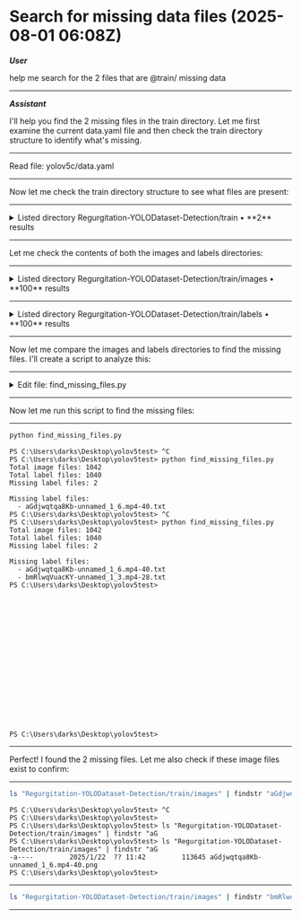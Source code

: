 <!-- Generated by SpecStory -->

# Search for missing data files (2025-08-01 06:08Z)

_**User**_

help me search for the 2 files that are @train/ missing data

---

_**Assistant**_

I'll help you find the 2 missing files in the train directory. Let me first examine the current data.yaml file and then check the train directory structure to identify what's missing.


---

Read file: yolov5c/data.yaml

---

Now let me check the train directory structure to see what files are present:


---

<details>
            <summary>Listed directory Regurgitation-YOLODataset-Detection/train • **2** results</summary>
        
| Name |
|-------|
| 📁 `images` |
| 📁 `labels` |

</details>

---

Let me check the contents of both the images and labels directories:


---

<details>
            <summary>Listed directory Regurgitation-YOLODataset-Detection/train/images • **100** results</summary>
        
| Name |
|-------|
| 📄 `ZmVrwqtpbMKawpw=-unnamed_1_2.mp4-58.png` |
| 📄 `amZlwqpnaWc=-unnamed_1_1.mp4-7.png` |
| 📄 `Zmlqwqpta8KXwp4=-unnamed_4_1.mp4-9.png` |
| 📄 `amtowq1oa2c=-unnamed_1_2.mp4-1.png` |
| 📄 `aWRqwqttaMKT-unnamed_1_2.mp4-37.png` |
| 📄 `bWplwqlsaMKZ-unnamed_1_3.mp4-26.png` |
| 📄 `Zmhrwq5uacKbwpw=-unnamed_2_1.mp4-25.png` |
| 📄 `ZmZnwqlqbMKawp0=-unnamed_2_8.mp4-21.png` |
| 📄 `ZmhiwqlsasKXwpk=-unnamed_1_2.mp4-6.png` |
| 📄 `ZmZnwqlqbMKawp0=-unnamed_2_8.mp4-6.png` |
| 📄 `ZmZnwqlqbMKawp0=-unnamed_1_3.mp4-1.png` |
| 📄 `ZmZnwqlqbMKawp0=-unnamed_2_6.mp4-6.png` |
| 📄 `ZmhmwqduY8KU-Mmode+2D+Doppler_Echo_color_1_2.mp4-1.png` |
| 📄 `Zmlqwqpta8KXwp4=-unnamed_2_3.mp4-7.png` |
| 📄 `Zmpnwq5tZMKcwpw=-unnamed_2_5.mp4-9.png` |
| 📄 `ZmZnwqlqbMKawp0=-unnamed_1_4.mp4-40.png` |
| 📄 `ZmZnwqlqbMKawp0=-unnamed_1_5.mp4-30.png` |
| 📄 `ZmRnwqZla8Kcwp4=-unnamed_2_4.mp4-1.png` |
| 📄 `Zmlqwqpta8KXwp4=-unnamed_2_5.mp4-10.png` |
| 📄 `Zmlqwqpta8KXwp4=-unnamed_1_4.mp4-31.png` |
| 📄 `Zmlqwqpta8KXwp4=-unnamed_4_2.mp4-23.png` |
| 📄 `ZmVrwq5tZmdl-unnamed_1_2.mp4-10.png` |
| 📄 `aGdlwqpmamk=-unnamed_1_3.mp4-2.png` |
| 📄 `bmRlwqVuacKY-unnamed_1_1.mp4-16.png` |
| 📄 `ZmZnwqlqbMKawp0=-unnamed_2_6.mp4-18.png` |
| 📄 `Zmlqwqpta8KXwp4=-unnamed_1_5.mp4-4.png` |
| 📄 `bmRlwqVuacKY-unnamed_1_3.mp4-13.png` |
| 📄 `ZmZiwqZua8KawqA=-unnamed_1_2.mp4-20.png` |
| 📄 `ZmZnwqlqbMKawp0=-unnamed_1_3.mp4-42.png` |
| 📄 `ZmNlwq5mZcKcwps=-unnamed_1_1.mp4-5.png` |
| 📄 `ZmZnwqlqbMKawp0=-unnamed_1_3.mp4-34.png` |
| 📄 `Zmpnwq5tZMKcwpw=-unnamed_1_1.mp4-23.png` |
| 📄 `ZmNlwq5mZcKcwps=-unnamed_1_1.mp4-15.png` |
| 📄 `aGdjwqtqa8Kb-unnamed_1_6.mp4-47.png` |
| 📄 `amZlwqhracKX-unnamed_2_1.mp4-16.png` |
| 📄 `ZmZnwqlqbMKawp0=-unnamed_1_5.mp4-36.png` |
| 📄 `Zmpjwqtla8Kawpg=-unnamed_1_2.mp4-16(1).png` |
| 📄 `a2lrwqduZsKc-unnamed_1_1.mp4-34.png` |
| 📄 `bmRlwqVuacKY-unnamed_1_1.mp4-20.png` |
| 📄 `Zmpjwqtla8Kawpg=-unnamed_1_2.mp4-35(1).png` |
| 📄 `Zmpjwqtla8Kawpg=-unnamed_1_3.mp4-6.png` |
| 📄 `ZmZnwqlqbMKawp0=-unnamed_1_4.mp4-1.png` |
| 📄 `Zmhrwq5uacKbwpw=-unnamed_1_1.mp4-37.png` |
| 📄 `ZmZnwqlqbMKawp0=-unnamed_2_6.mp4-31.png` |
| 📄 `amZlwqpnacKV-unnamed_1_3.mp4-22.png` |
| 📄 `amllwqdpbGo=-unnamed_1_11.mp4-18.png` |
| 📄 `ZmRnwqZla8Kcwp4=-unnamed_2_5.mp4-16.png` |
| 📄 `ZmZnwqlqbMKawp0=-unnamed_1_5.mp4-8.png` |
| 📄 `Zmpjwqtla8Kawpg=-unnamed_1_3.mp4-10.png` |
| 📄 `aWRqwqttaMKT-unnamed_1_2.mp4-43.png` |
| 📄 `ZmNlwq5mZcKcwps=-unnamed_1_1.mp4-28.png` |
| 📄 `ZmNqwqZta2Vk-unnamed_1_4.mp4-28.png` |
| 📄 `Zmpjwqtla8Kawpg=-unnamed_1_1.mp4-30.png` |
| 📄 `ZmhmwqduY8KU-Mmode+2D+Doppler_Echo_color_1_1.mp4-68.png` |
| 📄 `ZmZnwqlqbMKawp0=-unnamed_2_6.mp4-9.png` |
| 📄 `bWplwqlsaMKZ-unnamed_1_4.mp4-25.png` |
| 📄 `ZmZiwqZua8KawqA=-unnamed_1_2.mp4-26.png` |
| 📄 `ZmhmwqduY8KU-Mmode+2D+Doppler_Echo_color_1_1.mp4-43.png` |
| 📄 `Zmlqwqpta8KXwp4=-unnamed_2_4.mp4-33.png` |
| 📄 `ZmZnwqlqbMKawp0=-unnamed_1_5.mp4-15.png` |
| 📄 `Zmlqwqpta8KXwp4=-unnamed_2_5.mp4-35.png` |
| 📄 `bWplwqlsaMKZ-unnamed_1_1.mp4-33(1).png` |
| 📄 `ZmRnwqZla8Kcwp4=-unnamed_2_6.mp4-17.png` |
| 📄 `ZmZnwqlqbMKawp0=-unnamed_2_3.mp4-42.png` |
| 📄 `a2lrwqduZsKc-unnamed_1_1.mp4-23.png` |
| 📄 `ZmZiwqhlaWdq-unnamed_1_3.mp4-32.png` |
| 📄 `ZmZiwqZua8KawqA=-unnamed_1_2.mp4-13.png` |
| 📄 `Zmlqwqpta8KXwp4=-unnamed_2_1.mp4-5.png` |
| 📄 `ZmZnwqlqbMKawp0=-unnamed_1_2.mp4-6.png` |
| 📄 `a2lrwqduZsKc-unnamed_1_1.mp4-35.png` |
| 📄 `ZmZnwqlqbMKawp0=-unnamed_1_5.mp4-4.png` |
| 📄 `aWRqwqttaMKT-unnamed_1_2.mp4-53.png` |
| 📄 `amllwqdpbGo=-unnamed_1_10.mp4-2.png` |
| 📄 `ZmZnwqlqbMKawp0=-unnamed_1_3.mp4-23.png` |
| 📄 `ZmZiwqZua8KawqA=-unnamed_1_1.mp4-51.png` |
| 📄 `bGhlwq1qbMKV-unnamed_1_2.mp4-63.png` |
| 📄 `ZmNlwq5mZcKcwps=-unnamed_1_1.mp4-18.png` |
| 📄 `ZmZnwqlqbMKawp0=-unnamed_2_2.mp4-17.png` |
| 📄 `ZmhiwqlsasKXwpk=-unnamed_1_1.mp4-13.png` |
| 📄 `ZmRpwq1rZGtp-unnamed_1_1.mp4-34.png` |
| 📄 `ZmVrwqZla25m-unnamed_1_1.mp4-29.png` |
| 📄 `ZmhiwqlsasKXwpk=-unnamed_1_1.mp4-11.png` |
| 📄 `ZmhiwqlsasKXwpk=-unnamed_1_3.mp4-4.png` |
| 📄 `ZmhmwqduY8KU-Mmode+2D+Doppler_Echo_color_1_2.mp4-17.png` |
| 📄 `aGdjwqtqa8Kb-unnamed_1_5.mp4-17.png` |
| 📄 `ZmZnwqlqbMKawp0=-unnamed_2_10.mp4-6.png` |
| 📄 `Zmhrwq5uacKbwpw=-unnamed_2_1.mp4-15.png` |
| 📄 `aWRqwqttaMKT-unnamed_1_2.mp4-2.png` |
| 📄 `Zmhpwq1sbMKbwpg=-unnamed_1_5.mp4-16.png` |
| 📄 `amllwqdpbGo=-unnamed_1_4.mp4-17.png` |
| 📄 `Zmlqwqpta8KXwp4=-unnamed_1_3.mp4-39.png` |
| 📄 `ZmZnwqlqbMKawp0=-unnamed_1_5.mp4-7.png` |
| 📄 `ZmZqwqxoa8KZwps=-unnamed_1_1.mp4-10.png` |
| 📄 `aGdjwqtqa8Kb-unnamed_1_1.mp4-6.png` |
| 📄 `ZmhmwqduY8KU-Mmode+2D+Doppler_Echo_color_1_1.mp4-10.png` |
| 📄 `ZmhiwqlsasKXwpk=-unnamed_1_2.mp4-38.png` |
| 📄 `ZmZqwqxoa8KZwps=-unnamed_1_1.mp4-7.png` |
| 📄 `aGdjwqtqa8Kb-unnamed_1_6.mp4-35.png` |
| 📄 `ZmhiwqlsasKXwpk=-unnamed_1_3.mp4-22.png` |
| 📄 `ZmRnwqZla8Kcwp4=-unnamed_2_3.mp4-10.png` |

</details>

---

<details>
            <summary>Listed directory Regurgitation-YOLODataset-Detection/train/labels • **100** results</summary>
        
| Name |
|-------|
| 📄 `ZmZqwqxoa8KZwps=-unnamed_1_1.mp4-7.txt` |
| 📄 `ZmZqwqxoa8KZwps=-unnamed_1_1.mp4-5.txt` |
| 📄 `ZmZqwqxoa8KZwps=-unnamed_1_1.mp4-51.txt` |
| 📄 `ZmZqwqxoa8KZwps=-unnamed_1_1.mp4-40.txt` |
| 📄 `ZmZqwqxoa8KZwps=-unnamed_1_1.mp4-47.txt` |
| 📄 `ZmZqwqxoa8KZwps=-unnamed_1_1.mp4-4.txt` |
| 📄 `ZmZqwqxoa8KZwps=-unnamed_1_1.mp4-38.txt` |
| 📄 `ZmZqwqxoa8KZwps=-unnamed_1_1.mp4-39.txt` |
| 📄 `ZmZqwqxoa8KZwps=-unnamed_1_1.mp4-34.txt` |
| 📄 `ZmZqwqxoa8KZwps=-unnamed_1_1.mp4-36.txt` |
| 📄 `ZmZqwqxoa8KZwps=-unnamed_1_1.mp4-29.txt` |
| 📄 `ZmZqwqxoa8KZwps=-unnamed_1_1.mp4-3.txt` |
| 📄 `ZmZqwqxoa8KZwps=-unnamed_1_1.mp4-26.txt` |
| 📄 `ZmZqwqxoa8KZwps=-unnamed_1_1.mp4-28.txt` |
| 📄 `ZmZqwqxoa8KZwps=-unnamed_1_1.mp4-24.txt` |
| 📄 `ZmZqwqxoa8KZwps=-unnamed_1_1.mp4-25.txt` |
| 📄 `ZmZqwqxoa8KZwps=-unnamed_1_1.mp4-16.txt` |
| 📄 `ZmZqwqxoa8KZwps=-unnamed_1_1.mp4-17.txt` |
| 📄 `ZmZqwqxoa8KZwps=-unnamed_1_1.mp4-15.txt` |
| 📄 `ZmZqwqxoa8KZwps=-unnamed_1_1.mp4-12.txt` |
| 📄 `ZmZqwqxoa8KZwps=-unnamed_1_1.mp4-13.txt` |
| 📄 `ZmZnwqlqbMKawp0=-unnamed_2_8.mp4-7.txt` |
| 📄 `ZmZqwqxoa8KZwps=-unnamed_1_1.mp4-10.txt` |
| 📄 `ZmZnwqlqbMKawp0=-unnamed_2_8.mp4-5.txt` |
| 📄 `ZmZnwqlqbMKawp0=-unnamed_2_8.mp4-6.txt` |
| 📄 `ZmZnwqlqbMKawp0=-unnamed_2_8.mp4-37.txt` |
| 📄 `ZmZnwqlqbMKawp0=-unnamed_2_8.mp4-32.txt` |
| 📄 `ZmZnwqlqbMKawp0=-unnamed_2_8.mp4-36.txt` |
| 📄 `ZmZnwqlqbMKawp0=-unnamed_2_8.mp4-21.txt` |
| 📄 `ZmZnwqlqbMKawp0=-unnamed_2_8.mp4-28.txt` |
| 📄 `ZmZnwqlqbMKawp0=-unnamed_2_8.mp4-18.txt` |
| 📄 `ZmZnwqlqbMKawp0=-unnamed_2_8.mp4-2.txt` |
| 📄 `ZmZnwqlqbMKawp0=-unnamed_2_8.mp4-14.txt` |
| 📄 `ZmZnwqlqbMKawp0=-unnamed_2_8.mp4-15.txt` |
| 📄 `ZmZnwqlqbMKawp0=-unnamed_2_6.mp4-9.txt` |
| 📄 `ZmZnwqlqbMKawp0=-unnamed_2_8.mp4-1.txt` |
| 📄 `ZmZnwqlqbMKawp0=-unnamed_2_6.mp4-6.txt` |
| 📄 `ZmZnwqlqbMKawp0=-unnamed_2_6.mp4-7.txt` |
| 📄 `ZmZnwqlqbMKawp0=-unnamed_2_6.mp4-44.txt` |
| 📄 `ZmZnwqlqbMKawp0=-unnamed_2_6.mp4-40.txt` |
| 📄 `ZmZnwqlqbMKawp0=-unnamed_2_6.mp4-43.txt` |
| 📄 `ZmZnwqlqbMKawp0=-unnamed_2_6.mp4-31.txt` |
| 📄 `ZmZnwqlqbMKawp0=-unnamed_2_6.mp4-39.txt` |
| 📄 `ZmZnwqlqbMKawp0=-unnamed_2_6.mp4-23.txt` |
| 📄 `ZmZnwqlqbMKawp0=-unnamed_2_6.mp4-29.txt` |
| 📄 `ZmZnwqlqbMKawp0=-unnamed_2_6.mp4-20.txt` |
| 📄 `ZmZnwqlqbMKawp0=-unnamed_2_6.mp4-22.txt` |
| 📄 `ZmZnwqlqbMKawp0=-unnamed_2_6.mp4-19.txt` |
| 📄 `ZmZnwqlqbMKawp0=-unnamed_2_6.mp4-2.txt` |
| 📄 `ZmZnwqlqbMKawp0=-unnamed_2_6.mp4-15.txt` |
| 📄 `ZmZnwqlqbMKawp0=-unnamed_2_6.mp4-18.txt` |
| 📄 `ZmZnwqlqbMKawp0=-unnamed_2_6.mp4-14.txt` |
| 📄 `ZmZnwqlqbMKawp0=-unnamed_2_6.mp4-12.txt` |
| 📄 `ZmZnwqlqbMKawp0=-unnamed_2_6.mp4-13.txt` |
| 📄 `ZmZnwqlqbMKawp0=-unnamed_2_6.mp4-0.txt` |
| 📄 `ZmZnwqlqbMKawp0=-unnamed_2_6.mp4-10.txt` |
| 📄 `ZmZnwqlqbMKawp0=-unnamed_2_5.mp4-9.txt` |
| 📄 `ZmZnwqlqbMKawp0=-unnamed_2_5.mp4-26.txt` |
| 📄 `ZmZnwqlqbMKawp0=-unnamed_2_5.mp4-8.txt` |
| 📄 `ZmZnwqlqbMKawp0=-unnamed_2_5.mp4-24.txt` |
| 📄 `ZmZnwqlqbMKawp0=-unnamed_2_5.mp4-25.txt` |
| 📄 `ZmZnwqlqbMKawp0=-unnamed_2_5.mp4-19.txt` |
| 📄 `ZmZnwqlqbMKawp0=-unnamed_2_5.mp4-2.txt` |
| 📄 `ZmZnwqlqbMKawp0=-unnamed_2_5.mp4-18.txt` |
| 📄 `ZmZnwqlqbMKawp0=-unnamed_2_5.mp4-16.txt` |
| 📄 `ZmZnwqlqbMKawp0=-unnamed_2_5.mp4-17.txt` |
| 📄 `ZmZnwqlqbMKawp0=-unnamed_2_5.mp4-10.txt` |
| 📄 `ZmZnwqlqbMKawp0=-unnamed_2_5.mp4-12.txt` |
| 📄 `ZmZnwqlqbMKawp0=-unnamed_2_4.mp4-0.txt` |
| 📄 `ZmZnwqlqbMKawp0=-unnamed_2_5.mp4-1.txt` |
| 📄 `ZmZnwqlqbMKawp0=-unnamed_2_3.mp4-43.txt` |
| 📄 `ZmZnwqlqbMKawp0=-unnamed_2_3.mp4-40.txt` |
| 📄 `ZmZnwqlqbMKawp0=-unnamed_2_3.mp4-42.txt` |
| 📄 `ZmZnwqlqbMKawp0=-unnamed_2_3.mp4-31.txt` |
| 📄 `ZmZnwqlqbMKawp0=-unnamed_2_3.mp4-32.txt` |
| 📄 `ZmZnwqlqbMKawp0=-unnamed_2_3.mp4-29.txt` |
| 📄 `ZmZnwqlqbMKawp0=-unnamed_2_3.mp4-30.txt` |
| 📄 `ZmZnwqlqbMKawp0=-unnamed_2_3.mp4-27.txt` |
| 📄 `ZmZnwqlqbMKawp0=-unnamed_2_3.mp4-28.txt` |
| 📄 `ZmZnwqlqbMKawp0=-unnamed_2_3.mp4-20.txt` |
| 📄 `ZmZnwqlqbMKawp0=-unnamed_2_2.mp4-37.txt` |
| 📄 `ZmZnwqlqbMKawp0=-unnamed_2_2.mp4-38.txt` |
| 📄 `ZmZnwqlqbMKawp0=-unnamed_2_2.mp4-27.txt` |
| 📄 `ZmZnwqlqbMKawp0=-unnamed_2_2.mp4-30.txt` |
| 📄 `ZmZnwqlqbMKawp0=-unnamed_2_2.mp4-24.txt` |
| 📄 `ZmZnwqlqbMKawp0=-unnamed_2_2.mp4-19.txt` |
| 📄 `ZmZnwqlqbMKawp0=-unnamed_2_10.mp4-6.txt` |
| 📄 `ZmZnwqlqbMKawp0=-unnamed_2_2.mp4-17.txt` |
| 📄 `ZmZnwqlqbMKawp0=-unnamed_2_1.mp4-20.txt` |
| 📄 `ZmZnwqlqbMKawp0=-unnamed_2_1.mp4-3.txt` |
| 📄 `ZmZnwqlqbMKawp0=-unnamed_2_1.mp4-14.txt` |
| 📄 `ZmZnwqlqbMKawp0=-unnamed_2_1.mp4-19.txt` |
| 📄 `ZmZnwqlqbMKawp0=-unnamed_2_1.mp4-13.txt` |
| 📄 `ZmZnwqlqbMKawp0=-unnamed_2_1.mp4-1.txt` |
| 📄 `ZmZnwqlqbMKawp0=-unnamed_2_1.mp4-11.txt` |
| 📄 `ZmZnwqlqbMKawp0=-unnamed_1_5.mp4-8.txt` |
| 📄 `ZmZnwqlqbMKawp0=-unnamed_2_1.mp4-0.txt` |
| 📄 `ZmZnwqlqbMKawp0=-unnamed_1_5.mp4-7.txt` |
| 📄 `ZmZnwqlqbMKawp0=-unnamed_1_5.mp4-51.txt` |
| 📄 `ZmZnwqlqbMKawp0=-unnamed_1_5.mp4-6.txt` |

</details>

---

Now let me compare the images and labels directories to find the missing files. I'll create a script to analyze this:


---

<details><summary>Edit file: find_missing_files.py</summary>

I'm creating a script to find missing label files by comparing the images directory with the labels directory.

**Chunk 1**
Lines added: 41, lines removed: 1

```diff
@@ -1,1 +1,41 @@
- 
+ import os
+ from pathlib import Path
+ 
+ def find_missing_files():
+     # Paths
+     images_dir = Path("Regurgitation-YOLODataset-Detection/train/images")
+     labels_dir = Path("Regurgitation-YOLODataset-Detection/train/labels")
+     
+     # Get all image files
+     image_files = set()
+     for img_file in images_dir.glob("*.png"):
+         # Convert image filename to expected label filename
+         label_filename = img_file.stem + ".txt"
+         image_files.add(label_filename)
+     
+     # Get all label files
+     label_files = set()
+     for label_file in labels_dir.glob("*.txt"):
+         label_files.add(label_file.name)
+     
+     # Find missing label files
+     missing_labels = image_files - label_files
+     
+     print(f"Total image files: {len(image_files)}")
+     print(f"Total label files: {len(label_files)}")
+     print(f"Missing label files: {len(missing_labels)}")
+     
+     if missing_labels:
+         print("\nMissing label files:")
+         for missing in sorted(missing_labels):
+             print(f"  - {missing}")
+     
+     # Also check for orphaned label files (labels without images)
+     orphaned_labels = label_files - image_files
+     if orphaned_labels:
+         print(f"\nOrphaned label files (no corresponding image): {len(orphaned_labels)}")
+         for orphaned in sorted(orphaned_labels):
+             print(f"  - {orphaned}")
+ 
+ if __name__ == "__main__":
+     find_missing_files() 
```

</details>

---

Now let me run this script to find the missing files:


---

```bash
python find_missing_files.py
```

```
PS C:\Users\darks\Desktop\yolov5test> ^C
PS C:\Users\darks\Desktop\yolov5test> python find_missing_files.py
Total image files: 1042
Total label files: 1040
Missing label files: 2

Missing label files:
  - aGdjwqtqa8Kb-unnamed_1_6.mp4-40.txt
PS C:\Users\darks\Desktop\yolov5test> ^C
PS C:\Users\darks\Desktop\yolov5test> python find_missing_files.py
Total image files: 1042
Total label files: 1040
Missing label files: 2

Missing label files:
  - aGdjwqtqa8Kb-unnamed_1_6.mp4-40.txt
  - bmRlwqVuacKY-unnamed_1_3.mp4-28.txt
PS C:\Users\darks\Desktop\yolov5test>


















PS C:\Users\darks\Desktop\yolov5test>
```

---

Perfect! I found the 2 missing files. Let me also check if these image files exist to confirm:


---

```bash
ls "Regurgitation-YOLODataset-Detection/train/images" | findstr "aGdjwqtqa8Kb-unnamed_1_6.mp4-40.png"
```

```
PS C:\Users\darks\Desktop\yolov5test> ^C
PS C:\Users\darks\Desktop\yolov5test>   
PS C:\Users\darks\Desktop\yolov5test> ls "Regurgitation-YOLODataset-Detection/train/images" | findstr "aG
PS C:\Users\darks\Desktop\yolov5test> ls "Regurgitation-YOLODataset-Detection/train/images" | findstr "aG
-a----         2025/1/22  ?? 11:42         113645 aGdjwqtqa8Kb-unnamed_1_6.mp4-40.png
PS C:\Users\darks\Desktop\yolov5test>
```

---

```bash
ls "Regurgitation-YOLODataset-Detection/train/images" | findstr "bmRlwqVuacKY-unnamed_1_3.mp4-28.png"
```

---

